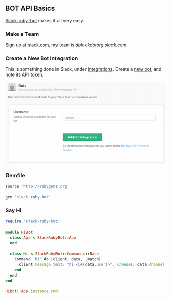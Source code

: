 ## BOT API Basics

[Slack-ruby-bot](https://github.com/dblock/slack-ruby-bot) makes it all very easy.

### Make a Team

Sign up at [slack.com](https://slack.com), my team is _dblockdotorg.slack.com_.

### Create a New Bot Integration

This is something done in Slack, under [integrations](https://artsy.slack.com/services). Create a [new bot](https://artsy.slack.com/services/new/bot), and note its API token.

![](screenshots/register-bot.png)

### Gemfile

```ruby
source 'http://rubygems.org'

gem 'slack-ruby-bot'
```

### Say Hi

```ruby
require 'slack-ruby-bot'

module HiBot
  class App < SlackRubyBot::App
  end

  class Hi < SlackRubyBot::Commands::Base
    command 'hi' do |client, data, _match|
      client.message text: "hi <@#{data.user}>", channel: data.channel
    end
  end
end

HiBot::App.instance.run
```
